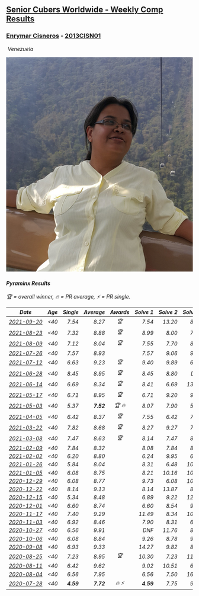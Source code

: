 <style>table {white-space: nowrap;}</style>
<link rel="stylesheet" type="text/css" href="/scw-comp/css/flags.css" />

## [Senior Cubers Worldwide - Weekly Comp Results](/scw-comp/results/)
### [Enrymar Cisneros](README.md) - [2013CISN01](https://www.worldcubeassociation.org/persons/2013CISN01?event=pyram)

<i class="flag flag-VE" />&nbsp;Venezuela

![Enrymar Cisneros](1530205432.jpg)

#### Pyraminx Results

<span style="white-space: nowrap;">🏆 = overall winner</span>, <span style="white-space: nowrap;">🔥 = PR average</span>, <span style="white-space: nowrap;">⚡ = PR single</span>.

| Date | Age | Single | Average | Awards | Solve 1 | Solve 2 | Solve 3 | Solve 4 | Solve 5 | Video |
| :--: | :--: | --: | --: | :--: | --: | --: | --: | --: | --: | :-- |
| [2021-09-20](../../results/2021-09-20/pyram.md) | <40 | 7.54 | 8.27 | 🏆 | 7.54 | 13.20 | 8.60 | 8.55 | 7.65 | [Desktop](https://www.facebook.com/events/374286267681717/permalink/383864460057231) / [Mobile](https://m.facebook.com/events/374286267681717?view=permalink&id=383864460057231) |
| [2021-08-23](../../results/2021-08-23/pyram.md) | <40 | 7.32 | 8.88 | 🏆 | 8.99 | 8.00 | 7.32 | 12.85 | 9.65 | [Desktop](https://www.facebook.com/events/540950593849891/permalink/549448329666784) / [Mobile](https://m.facebook.com/events/540950593849891?view=permalink&id=549448329666784) |
| [2021-08-09](../../results/2021-08-09/pyram.md) | <40 | 7.12 | 8.04 | 🏆 | 7.55 | 7.70 | 8.88 | 7.12 | 14.28 | [Desktop](https://www.facebook.com/events/342027504219422/permalink/351143006641205) / [Mobile](https://m.facebook.com/events/342027504219422?view=permalink&id=351143006641205) |
| [2021-07-26](../../results/2021-07-26/pyram.md) | <40 | 7.57 | 8.93 |  | 7.57 | 9.06 | 9.76 | 7.96 | 16.96 | [Desktop](https://www.facebook.com/events/5895704557137692/permalink/5966750083366472) / [Mobile](https://m.facebook.com/events/5895704557137692?view=permalink&id=5966750083366472) |
| [2021-07-12](../../results/2021-07-12/pyram.md) | <40 | 6.63 | 9.23 | 🏆 | 9.40 | 9.89 | 6.63 | 10.59 | 8.39 | [Desktop](https://www.facebook.com/events/853178815336395/permalink/861811967806413) / [Mobile](https://m.facebook.com/events/853178815336395?view=permalink&id=861811967806413) |
| [2021-06-28](../../results/2021-06-28/pyram.md) | <40 | 8.45 | 8.95 | 🏆 | 8.45 | 8.80 | DNF | 9.46 | 8.60 | [Desktop](https://www.facebook.com/events/2032757193542617/permalink/2043669529118050) / [Mobile](https://m.facebook.com/events/2032757193542617?view=permalink&id=2043669529118050) |
| [2021-06-14](../../results/2021-06-14/pyram.md) | <40 | 6.69 | 8.34 | 🏆 | 8.41 | 6.69 | 13.96 | 8.80 | 7.80 | [Desktop](https://www.facebook.com/events/154757253369245/permalink/164713179040319) / [Mobile](https://m.facebook.com/events/154757253369245?view=permalink&id=164713179040319) |
| [2021-05-17](../../results/2021-05-17/pyram.md) | <40 | 6.71 | 8.95 | 🏆 | 6.71 | 9.20 | 9.35 | 8.31 | 14.96 | [Desktop](https://www.facebook.com/events/200054195285035/permalink/208535537770234) / [Mobile](https://m.facebook.com/events/200054195285035?view=permalink&id=208535537770234) |
| [2021-05-03](../../results/2021-05-03/pyram.md) | <40 | 5.37 | **7.52** | 🏆 🔥 | 8.07 | 7.90 | 5.37 | 9.08 | 6.58 | [Desktop](https://www.facebook.com/events/1091923434665777/permalink/1099957570529030) / [Mobile](https://m.facebook.com/events/1091923434665777?view=permalink&id=1099957570529030) |
| [2021-04-05](../../results/2021-04-05/pyram.md) | <40 | 6.42 | 8.37 | 🏆 | 7.55 | 6.42 | 7.59 | 14.32 | 9.98 | [Desktop](https://www.facebook.com/events/469300370885865/permalink/477204176762151) / [Mobile](https://m.facebook.com/events/469300370885865?view=permalink&id=477204176762151) |
| [2021-03-22](../../results/2021-03-22/pyram.md) | <40 | 7.82 | 8.68 | 🏆 | 8.27 | 9.27 | 7.82 | 8.50 | 10.20 | [Desktop](https://www.facebook.com/events/893368394782856/permalink/901865110599851) / [Mobile](https://m.facebook.com/events/893368394782856?view=permalink&id=901865110599851) |
| [2021-03-08](../../results/2021-03-08/pyram.md) | <40 | 7.47 | 8.63 | 🏆 | 8.14 | 7.47 | 8.24 | 9.77 | 9.51 | [Desktop](https://www.facebook.com/events/430030294875923/permalink/437409447471341) / [Mobile](https://m.facebook.com/events/430030294875923?view=permalink&id=437409447471341) |
| [2021-02-09](../../results/2021-02-09/pyram.md) | <40 | 7.84 | 8.32 |  | 8.08 | 7.84 | 8.61 | 10.57 | 8.28 | [Desktop](https://www.facebook.com/events/466529388059949/permalink/470953224284232) / [Mobile](https://m.facebook.com/events/466529388059949?view=permalink&id=470953224284232) |
| [2021-02-02](../../results/2021-02-02/pyram.md) | <40 | 6.20 | 8.80 |  | 6.24 | 9.95 | 6.20 | 10.22 | 10.48 | [Desktop](https://www.facebook.com/events/706077650319450/permalink/709769326616949) / [Mobile](https://m.facebook.com/events/706077650319450?view=permalink&id=709769326616949) |
| [2021-01-26](../../results/2021-01-26/pyram.md) | <40 | 5.84 | 8.04 |  | 8.31 | 6.48 | 10.16 | 9.33 | 5.84 | [Desktop](https://www.facebook.com/events/1092517657841225/permalink/1096909710735353) / [Mobile](https://m.facebook.com/events/1092517657841225?view=permalink&id=1096909710735353) |
| [2021-01-05](../../results/2021-01-05/pyram.md) | <40 | 6.08 | 8.75 |  | 8.21 | 10.16 | 10.04 | 6.08 | 8.00 | [Desktop](https://www.facebook.com/events/430051568136756/permalink/434530131022233) / [Mobile](https://m.facebook.com/events/430051568136756?view=permalink&id=434530131022233) |
| [2020-12-29](../../results/2020-12-29/pyram.md) | <40 | 6.08 | 8.77 |  | 9.73 | 6.08 | 10.93 | 8.85 | 7.72 | [Desktop](https://www.facebook.com/events/386974942389757/permalink/390533278700590) / [Mobile](https://m.facebook.com/events/386974942389757?view=permalink&id=390533278700590) |
| [2020-12-22](../../results/2020-12-22/pyram.md) | <40 | 8.14 | 9.13 |  | 8.14 | 13.87 | 8.68 | 10.50 | 8.20 | [Desktop](https://www.facebook.com/events/415132489930417/permalink/420039199439746) / [Mobile](https://m.facebook.com/events/415132489930417?view=permalink&id=420039199439746) |
| [2020-12-15](../../results/2020-12-15/pyram.md) | <40 | 5.34 | 8.48 |  | 6.89 | 9.22 | 12.36 | 5.34 | 9.33 | [Desktop](https://www.facebook.com/events/440319056977468/permalink/444164509926256) / [Mobile](https://m.facebook.com/events/440319056977468?view=permalink&id=444164509926256) |
| [2020-12-01](../../results/2020-12-01/pyram.md) | <40 | 6.60 | 8.74 |  | 6.60 | 8.54 | 9.13 | 8.56 | 9.84 | [Desktop](https://www.facebook.com/events/714027339539738/permalink/718119012463904) / [Mobile](https://m.facebook.com/events/714027339539738?view=permalink&id=718119012463904) |
| [2020-11-17](../../results/2020-11-17/pyram.md) | <40 | 7.40 | 9.29 |  | 11.49 | 8.34 | 10.44 | 7.40 | 9.09 | [Desktop](https://www.facebook.com/events/2044447579025647/permalink/2051672594969812) / [Mobile](https://m.facebook.com/events/2044447579025647?view=permalink&id=2051672594969812) |
| [2020-11-03](../../results/2020-11-03/pyram.md) | <40 | 6.92 | 8.46 |  | 7.90 | 8.31 | 6.92 | 11.49 | 9.18 | [Desktop](https://www.facebook.com/events/406412140373592/permalink/411975946483878) / [Mobile](https://m.facebook.com/events/406412140373592?view=permalink&id=411975946483878) |
| [2020-10-27](../../results/2020-10-27/pyram.md) | <40 | 6.56 | 9.91 |  | DNF | 11.76 | 8.99 | 8.99 | 6.56 | [Desktop](https://www.facebook.com/events/3728096903891317/permalink/3747541771946830) / [Mobile](https://m.facebook.com/events/3728096903891317?view=permalink&id=3747541771946830) |
| [2020-10-06](../../results/2020-10-06/pyram.md) | <40 | 6.08 | 8.84 |  | 9.26 | 8.78 | 9.36 | 8.49 | 6.08 | [Desktop](https://www.facebook.com/events/365989921479949/permalink/371437420935199) / [Mobile](https://m.facebook.com/events/365989921479949?view=permalink&id=371437420935199) |
| [2020-09-08](../../results/2020-09-08/pyram.md) | <40 | 6.93 | 9.33 |  | 14.27 | 9.82 | 8.72 | 6.93 | 9.45 | [Desktop](https://www.facebook.com/events/1438001453064843/permalink/1444152232449765) / [Mobile](https://m.facebook.com/events/1438001453064843?view=permalink&id=1444152232449765) |
| [2020-08-25](../../results/2020-08-25/pyram.md) | <40 | 7.23 | 8.95 | 🏆 | 10.30 | 7.23 | 11.35 | 8.36 | 8.18 | [Desktop](https://www.facebook.com/events/335350317875490/permalink/340328574044331) / [Mobile](https://m.facebook.com/events/335350317875490?view=permalink&id=340328574044331) |
| [2020-08-11](../../results/2020-08-11/pyram.md) | <40 | 6.42 | 9.62 |  | 9.02 | 10.51 | 6.42 | 9.32 | 10.68 | [Desktop](https://www.facebook.com/events/354677798881328/permalink/359793001703141) / [Mobile](https://m.facebook.com/events/354677798881328?view=permalink&id=359793001703141) |
| [2020-08-04](../../results/2020-08-04/pyram.md) | <40 | 6.56 | 7.95 |  | 6.56 | 7.50 | 16.37 | 8.48 | 7.88 | [Desktop](https://www.facebook.com/events/1546469592197852/permalink/1552688584909286) / [Mobile](https://m.facebook.com/events/1546469592197852?view=permalink&id=1552688584909286) |
| [2020-07-28](../../results/2020-07-28/pyram.md) | <40 | **4.59** | **7.72** | 🔥 ⚡ | **4.59** | 7.75 | 9.27 | 7.27 | 8.15 | [Desktop](https://www.facebook.com/events/610415706564720/permalink/614825012790456) / [Mobile](https://m.facebook.com/events/610415706564720?view=permalink&id=614825012790456) |


<!-- Global site tag (gtag.js) - Google Analytics -->
<script async src="https://www.googletagmanager.com/gtag/js?id=UA-86348435-3"></script>
<script>window.dataLayer = window.dataLayer || []; function gtag() {dataLayer.push(arguments);} gtag('js', new Date()); gtag('config', 'UA-86348435-3');</script>
